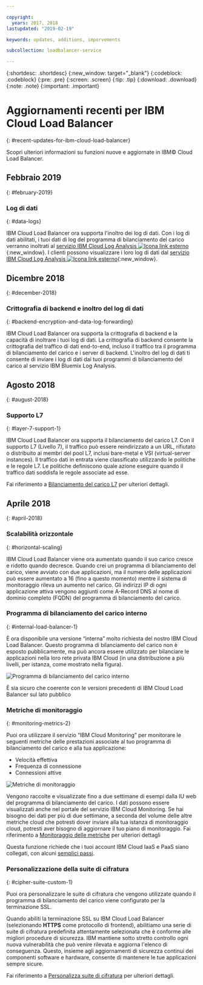 ```yaml
---

copyright:
  years: 2017, 2018
lastupdated: "2019-02-19"

keywords: updates, additions, imporvements

subcollection: loadbalancer-service

---
```


{:shortdesc: .shortdesc}
{:new_window: target="_blank"}
{:codeblock: .codeblock}
{:pre: .pre}
{:screen: .screen}
{:tip: .tip}
{:download: .download}
{:note: .note}
{:important: .important}

# Aggiornamenti recenti per IBM Cloud Load Balancer
{: #recent-updates-for-ibm-cloud-load-balancer}

Scopri ulteriori informazioni su funzioni nuove e aggiornate in IBM© Cloud Load Balancer.

## Febbraio 2019
{: #february-2019}

### Log di dati
{: #data-logs}

IBM Cloud Load Balancer ora supporta l'inoltro dei log di dati. Con i log di dati abilitati, i tuoi dati di log del programma di bilanciamento del carico verranno inoltrati al [servizio IBM Cloud Log Analysis ![Icona link esterno](../../icons/launch-glyph.svg "Icona link esterno")](https://console.bluemix.net/catalog/services/log-analysis){:new_window}. I clienti possono visualizzare i loro log di dati dal [servizio IBM Cloud Log Analysis ![Icona link esterno](../../icons/launch-glyph.svg "Icona link esterno")](https://console.bluemix.net/catalog/services/log-analysis){:new_window}.

## Dicembre 2018
{: #december-2018}

### Crittografia di backend e inoltro del log di dati
{: #backend-encryption-and-data-log-forwarding}

IBM Cloud Load Balancer ora supporta la crittografia di backend e la capacità di inoltrare i tuoi log di dati. La crittografia di backend consente la crittografia del traffico di dati end-to-end, incluso il traffico tra il programma di bilanciamento del carico e i server di backend. L'inoltro del log di dati ti consente di inviare i log di dati dai tuoi programmi di bilanciamento del carico al servizio IBM Bluemix Log Analysis.

## Agosto 2018
{: #august-2018}

### Supporto L7
{: #layer-7-support-1}

IBM Cloud Load Balancer ora supporta il bilanciamento del carico L7. Con il supporto L7 (Livello 7), il traffico può essere reindirizzato a un URL, rifiutato o distribuito ai membri del pool L7, inclusi bare-metal e VSI (virtual-server instances). Il traffico dati in entrata viene classificato utilizzando le politiche e le regole L7. Le politiche definiscono quale azione eseguire quando il traffico dati soddisfa le regole associate ad esse.

Fai riferimento a [Bilanciamento del carico L7](/docs/infrastructure/loadbalancer-service?topic=loadbalancer-service-layer-7-load-balancing) per ulteriori dettagli.

## Aprile 2018
{: #april-2018}

### Scalabilità orizzontale
{: #horizontal-scaling}

IBM Cloud Load Balancer viene ora aumentato quando il suo carico cresce e ridotto quando decresce. Quando crei un programma di bilanciamento del carico, viene avviato con due applicazioni, ma il numero delle applicazioni può essere aumentato a 16 (fino a questo momento) mentre il sistema di monitoraggio rileva un aumento nel carico. Gli indirizzi IP di ogni applicazione attiva vengono aggiunti come A-Record DNS al nome di dominio completo (FQDN) del programma di bilanciamento del carico.

### Programma di bilanciamento del carico interno
{: #internal-load-balancer-1}

È ora disponibile una versione “interna” molto richiesta del nostro IBM Cloud Load Balancer. Questo programma di bilanciamento del carico non è esposto pubblicamente, ma può ancora essere utilizzato per bilanciare le applicazioni nella loro rete privata IBM Cloud (in una distribuzione a più livelli, per istanza, come mostrato nella figura).

![Programma di bilanciamento del carico interno](./images/InternalLB.png)

È sia sicuro che coerente con le versioni precedenti di IBM Cloud Load Balancer sul lato pubblico

### Metriche di monitoraggio
{: #monitoring-metrics-2}

Puoi ora utilizzare il servizio “IBM Cloud Monitoring” per monitorare le seguenti metriche delle prestazioni associate al tuo programma di bilanciamento del carico e alla tua applicazione:

* Velocità effettiva
* Frequenza di connessione
* Connessioni attive

![Metriche di monitoraggio](./images/Metrics.png)

Vengono raccolte e visualizzate fino a due settimane di esempi dalla IU web del programma di bilanciamento del carico. I dati possono essere visualizzati anche nel portale del servizio IBM Cloud Monitoring. Se hai bisogno dei dati per più di due settimane, a seconda del volume delle altre metriche cloud che potresti dover inviare alla tua istanza di monitoraggio cloud, potresti aver bisogno di aggiornare il tuo piano di monitoraggio. Fai riferimento a [Monitoraggio delle metriche](/docs/infrastructure/loadbalancer-service?topic=loadbalancer-service-monitoring-metrics-with-ibm-cloud-load-balancer) per ulteriori dettagli

Questa funzione richiede che i tuoi account IBM Cloud IaaS e PaaS siano collegati, con alcuni [semplici passi](/docs/account?topic=account-unifyingaccounts).

### Personalizzazione della suite di cifratura
{: #cipher-suite-custom-1}

Puoi ora personalizzare le suite di cifratura che vengono utilizzate quando il programma di bilanciamento del carico viene configurato per la terminazione SSL.

Quando abiliti la terminazione SSL su IBM Cloud Load Balancer (selezionando **HTTPS** come protocollo di frontend), abilitiamo una serie di suite di cifratura predefinita attentamente selezionata che è conforme alle migliori procedure di sicurezza. IBM mantiene sotto stretto controllo ogni nuova vulnerabilità che può venire rilevata e aggiorna l'elenco di conseguenza. Questo, insieme agli aggiornamenti di sicurezza continui dei componenti software e hardware, consente di mantenere le tue applicazioni sempre sicure.

Fai riferimento a [Personalizza suite di cifratura](/docs/infrastructure/loadbalancer-service?topic=loadbalancer-service-choosing-a-preferred-cipher-suite-for-your-https-application) per ulteriori dettagli.
